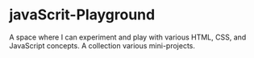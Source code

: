 # javaScrit-Playground
A space where I can experiment and play with various HTML, CSS, and JavaScript concepts. A collection various mini-projects.
